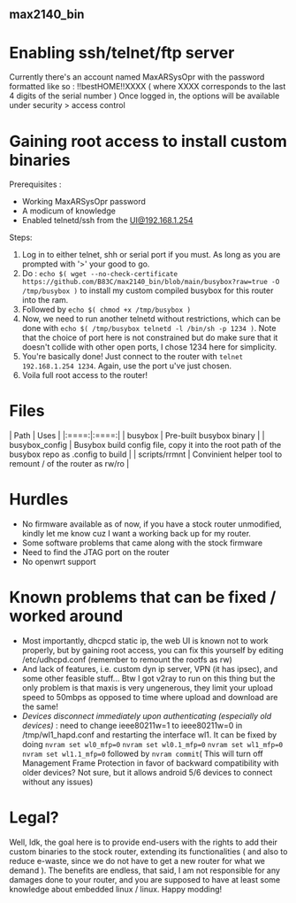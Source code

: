 ## max2140_bin

# Enabling ssh/telnet/ftp server
Currently there's an account named MaxARSysOpr with the password formatted like so : !!bestHOME!!XXXX ( where XXXX corresponds to the last 4 digits of the serial number )
Once logged in, the options will be available under security > access control

# Gaining root access to install custom binaries 
Prerequisites : 
- Working MaxARSysOpr password
- A modicum of knowledge 
- Enabled telnetd/ssh from the UI@192.168.1.254

Steps:

1. Log in to either telnet, shh or serial port if you must. As long as you are prompted with '>' your good to go.
2. Do :  `echo $( wget --no-check-certificate https://github.com/B83C/max2140_bin/blob/main/busybox?raw=true -O /tmp/busybox )` to install my custom compiled busybox for this router into the ram.
3. Followed by `echo $( chmod +x /tmp/busybox )`
4. Now, we need to run another telnetd without restrictions, which can be done with `echo $( /tmp/busybox telnetd -l /bin/sh -p 1234 )`. Note that the choice of port here is not constrained but do make sure that it doesn't collide with other open ports, I chose 1234 here for simplicity.
5. You're basically done! Just connect to the router with `telnet 192.168.1.254 1234`. Again, use the port u've just chosen.
6. Voila full root access to the router!

# Files

| Path | Uses |
|:====:|:====:|
| busybox | Pre-built busybox binary |
| busybox_config | Busybox build config file, copy it into the root path of the busybox repo as .config to build |
| scripts/rrmnt | Convinient helper tool to remount / of the router as rw/ro |

# Hurdles
- No firmware available as of now, if you have a stock router unmodified, kindly let me know cuz I want a working back up for my router.
- Some software problems that came along with the stock firmware
- Need to find the JTAG port on the router
- No openwrt support

# Known problems that can be fixed / worked around
- Most importantly, dhcpcd static ip, the web UI is known not to work properly, but by gaining root access, you can fix this yourself by editing /etc/udhcpd.conf (remember to remount the rootfs as rw)
- And lack of features, i.e. custom dyn ip server, VPN (it has ipsec), and some other feasible stuff... Btw I got v2ray to run on this thing but the only problem is that maxis is very ungenerous, they limit your upload speed to 50mbps as opposed to time where upload and download are the same! 
- *Devices disconnect immediately upon authenticating (especially old devices)* : need to change ieee80211w=1 to ieee80211w=0 in /tmp/wl1_hapd.conf and restarting the interface wl1. It can be fixed by doing ```nvram set wl0_mfp=0``` ```nvram set wl0.1_mfp=0``` ```nvram set wl1_mfp=0``` ```nvram set wl1.1_mfp=0``` followed by ```nvram commit```( This will turn off Management Frame Protection in favor of backward compatibility with older devices? Not sure, but it allows android 5/6 devices to connect without any issues)

# Legal?
Well, Idk, the goal here is to provide end-users with the rights to add their custom binaries to the stock router, extending its functionalities ( and also to reduce e-waste, since we do not have to get a new router for what we demand ). The benefits are endless, that said, I am not responsible for any damages done to your router, and you are supposed to have at least some knowledge about embedded linux / linux. Happy modding! 
